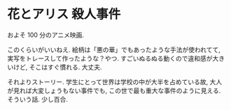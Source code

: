# 花とアリス 殺人事件

およそ 100 分のアニメ映画.

このくらいがいいねえ.
絵柄は「悪の華」でもあったような手法が使われてて, 実写をトレースして作ったような？やつ.
すごいぬるぬる動くので違和感が大きいけど, そこはすぐ慣れる. 大丈夫.

それよりストーリー.
学生にとって世界は学校の中が大半を占めている故,
大人が見れば大変しょうもない事件でも, この世で最も重大な事件のように見える.
そういう話.
少し百合.

